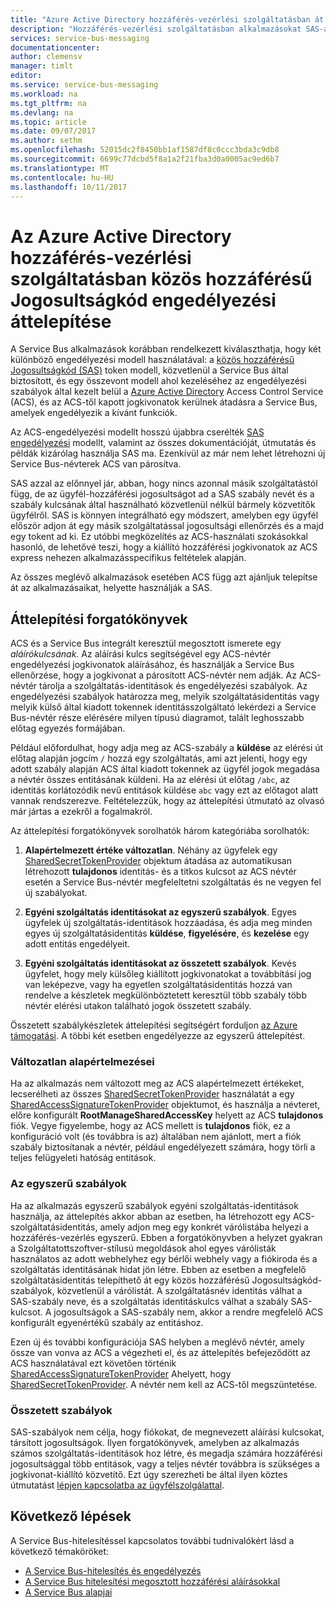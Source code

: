 ```yaml
---
title: "Azure Active Directory hozzáférés-vezérlési szolgáltatásban át közös hozzáférésű Jogosultságkód engedélyezési |} Microsoft Docs"
description: "Hozzáférés-vezérlési szolgáltatásban alkalmazásokat SAS-át"
services: service-bus-messaging
documentationcenter: 
author: clemensv
manager: timlt
editor: 
ms.service: service-bus-messaging
ms.workload: na
ms.tgt_pltfrm: na
ms.devlang: na
ms.topic: article
ms.date: 09/07/2017
ms.author: sethm
ms.openlocfilehash: 52015dc2f8450bb1af1587df8c0ccc3bda3c9db8
ms.sourcegitcommit: 6699c77dcbd5f8a1a2f21fba3d0a0005ac9ed6b7
ms.translationtype: MT
ms.contentlocale: hu-HU
ms.lasthandoff: 10/11/2017
---
```

# <a name="migrate-from-azure-active-directory-access-control-service-to-shared-access-signature-authorization"></a>Az Azure Active Directory hozzáférés-vezérlési szolgáltatásban közös hozzáférésű Jogosultságkód engedélyezési áttelepítése

A Service Bus alkalmazások korábban rendelkezett kiválaszthatja, hogy két különböző engedélyezési modell használatával: a [közös hozzáférésű Jogosultságkód (SAS)](service-bus-sas.md) token modell, közvetlenül a Service Bus által biztosított, és egy összevont modell ahol kezeléséhez az engedélyezési szabályok által kezelt belül a [Azure Active Directory](/azure/active-directory/) Access Control Service (ACS), és az ACS-től kapott jogkivonatok kerülnek átadásra a Service Bus, amelyek engedélyezik a kívánt funkciók.

Az ACS-engedélyezési modellt hosszú újabbra cserélték [SAS engedélyezési](service-bus-authentication-and-authorization.md) modellt, valamint az összes dokumentációját, útmutatás és példák kizárólag használja SAS ma. Ezenkívül az már nem lehet létrehozni új Service Bus-névterek ACS van párosítva.

SAS azzal az előnnyel jár, abban, hogy nincs azonnal másik szolgáltatástól függ, de az ügyfél-hozzáférési jogosultságot ad a SAS szabály nevét és a szabály kulcsának által használható közvetlenül nélkül bármely közvetítők ügyfélről. SAS is könnyen integrálható egy módszert, amelyben egy ügyfél először adjon át egy másik szolgáltatással jogosultsági ellenőrzés és a majd egy tokent ad ki. Ez utóbbi megközelítés az ACS-használati szokásokkal hasonló, de lehetővé teszi, hogy a kiállító hozzáférési jogkivonatok az ACS express nehezen alkalmazásspecifikus feltételek alapján.

Az összes meglévő alkalmazások esetében ACS függ azt ajánljuk telepítse át az alkalmazásaikat, helyette használják a SAS.

## <a name="migration-scenarios"></a>Áttelepítési forgatókönyvek

ACS és a Service Bus integrált keresztül megosztott ismerete egy *aláírókulcsának*. Az aláírási kulcs segítségével egy ACS-névtér engedélyezési jogkivonatok aláírásához, és használják a Service Bus ellenőrzése, hogy a jogkivonat a párosított ACS-névtér nem adják. Az ACS-névtér tárolja a szolgáltatás-identitások és engedélyezési szabályok. Az engedélyezési szabályok határozza meg, melyik szolgáltatásidentitás vagy melyik külső által kiadott tokennek identitásszolgáltató lekérdezi a Service Bus-névtér része elérésére milyen típusú diagramot, talált leghosszabb előtag egyezés formájában.

Például előfordulhat, hogy adja meg az ACS-szabály a **küldése** az elérési út előtag alapján jogcím `/` hozzá egy szolgáltatás, ami azt jelenti, hogy egy adott szabály alapján ACS által kiadott tokennek az ügyfél jogok megadása a névtér összes entitásának küldeni. Ha az elérési út előtag `/abc`, az identitás korlátozódik nevű entitások küldése `abc` vagy ezt az előtagot alatt vannak rendszerezve. Feltételezzük, hogy az áttelepítési útmutató az olvasó már jártas a ezekről a fogalmakról.

Az áttelepítési forgatókönyvek sorolhatók három kategóriába sorolhatók:

1.  **Alapértelmezett értéke változatlan**. Néhány az ügyfelek egy [SharedSecretTokenProvider](/dotnet/api/microsoft.servicebus.sharedsecrettokenprovider) objektum átadása az automatikusan létrehozott **tulajdonos** identitás- és a titkos kulcsot az ACS névtér esetén a Service Bus-névtér megfeleltetni szolgáltatás és ne vegyen fel új szabályokat.

2.  **Egyéni szolgáltatás identitásokat az egyszerű szabályok**. Egyes ügyfelek új szolgáltatás-identitások hozzáadása, és adja meg minden egyes új szolgáltatásidentitás **küldése**, **figyelésére**, és **kezelése** egy adott entitás engedélyeit.

3.  **Egyéni szolgáltatás identitásokat az összetett szabályok**. Kevés ügyfelet, hogy mely külsőleg kiállított jogkivonatokat a továbbítási jog van leképezve, vagy ha egyetlen szolgáltatásidentitás hozzá van rendelve a készletek megkülönböztetett keresztül több szabály több névtér elérési utakon található jogok összetett szabály.

Összetett szabálykészletek áttelepítési segítségért forduljon [az Azure támogatási](https://azure.microsoft.com/support/options/). A többi két esetben engedélyezze az egyszerű áttelepítést.

### <a name="unchanged-defaults"></a>Változatlan alapértelmezései

Ha az alkalmazás nem változott meg az ACS alapértelmezett értékeket, lecserélheti az összes [SharedSecretTokenProvider](/dotnet/api/microsoft.servicebus.sharedsecrettokenprovider) használatát a egy [SharedAccessSignatureTokenProvider](/dotnet/api/microsoft.servicebus.sharedaccesssignaturetokenprovider) objektumot, és használja a névteret, előre konfigurált  **RootManageSharedAccessKey** helyett az ACS **tulajdonos** fiók. Vegye figyelembe, hogy az ACS mellett is **tulajdonos** fiók, ez a konfiguráció volt (és továbbra is az) általában nem ajánlott, mert a fiók szabály biztosítanak a névtér, például engedélyezett számára, hogy törli a teljes felügyeleti hatóság entitások.

### <a name="simple-rules"></a>Az egyszerű szabályok

Ha az alkalmazás egyszerű szabályok egyéni szolgáltatás-identitások használja, az áttelepítés akkor abban az esetben, ha létrehozott egy ACS-szolgáltatásidentitás, amely adjon meg egy konkrét várólistába helyezi a hozzáférés-vezérlés egyszerű. Ebben a forgatókönyvben a helyzet gyakran a Szolgáltatottszoftver-stílusú megoldások ahol egyes várólisták használatos az adott webhelyhez egy bérlői webhely vagy a fiókiroda és a szolgáltatás identitásának hidat jön létre. Ebben az esetben a megfelelő szolgáltatásidentitás telepíthető át egy közös hozzáférésű Jogosultságkód-szabályok, közvetlenül a várólistát. A szolgáltatásnév identitás válhat a SAS-szabály neve, és a szolgáltatás identitáskulcs válhat a szabály SAS-kulcsot. A jogosultságok a SAS-szabály nem, akkor a rendre megfelelő ACS konfigurált egyenértékű szabály az entitáshoz.

Ezen új és további konfigurációja SAS helyben a meglévő névtér, amely össze van vonva az ACS a végezheti el, és az áttelepítés befejeződött az ACS használatával ezt követően történik [SharedAccessSignatureTokenProvider](/dotnet/api/microsoft.servicebus.sharedaccesssignaturetokenprovider) Ahelyett, hogy [SharedSecretTokenProvider](/dotnet/api/microsoft.servicebus.sharedsecrettokenprovider). A névtér nem kell az ACS-től megszüntetése.

### <a name="complex-rules"></a>Összetett szabályok

SAS-szabályok nem célja, hogy fiókokat, de megnevezett aláírási kulcsokat, társított jogosultságok. Ilyen forgatókönyvek, amelyben az alkalmazás számos szolgáltatás-identitások hoz létre, és megadja számára hozzáférési jogosultsággal több entitások, vagy a teljes névtér továbbra is szükséges a jogkivonat-kiállító közvetítő. Ezt úgy szerezheti be által ilyen köztes útmutatást [lépjen kapcsolatba az ügyfélszolgálattal](https://azure.microsoft.com/support/options/).

## <a name="next-steps"></a>Következő lépések

A Service Bus-hitelesítéssel kapcsolatos további tudnivalókért lásd a következő témaköröket:

* [A Service Bus-hitelesítés és engedélyezés](service-bus-authentication-and-authorization.md)
* [A Service Bus hitelesítési megosztott hozzáférési aláírásokkal](service-bus-sas.md)
* [A Service Bus alapjai](service-bus-fundamentals-hybrid-solutions.md)

